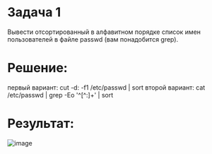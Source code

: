 # Задача 1
Вывести отсортированный в алфавитном порядке список имен пользователей в файле passwd (вам понадобится grep).

# Решение:
первый вариант: cut -d: -f1 /etc/passwd | sort
второй вариант: cat /etc/passwd | grep -Eo '^[^:]+' | sort

# Результат:
![image](https://github.com/user-attachments/assets/eda602f4-4450-4ba4-a745-0a9b72da63a9)

